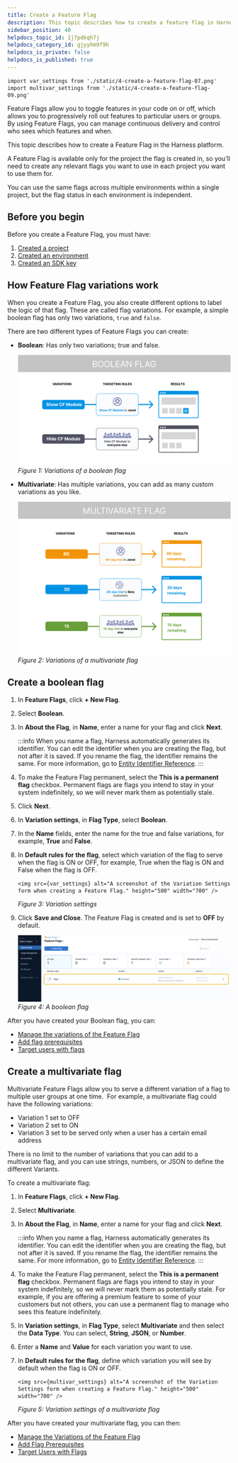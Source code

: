```yaml
---
title: Create a Feature Flag
description: This topic describes how to create a feature flag in Harness.
sidebar_position: 40
helpdocs_topic_id: 1j7pdkqh7j
helpdocs_category_id: gjyyhm9f9h
helpdocs_is_private: false
helpdocs_is_published: true
---
```

```mdx-code-block
import var_settings from './static/4-create-a-feature-flag-07.png'
import multivar_settings from './static/4-create-a-feature-flag-09.png'
```

Feature Flags allow you to toggle features in your code on or off, which allows you to progressively roll out features to particular users or groups. By using Feature Flags, you can manage continuous delivery and control who sees which features and when.

This topic describes how to create a Feature Flag in the Harness platform. 

A Feature Flag is available only for the project the flag is created in, so you’ll need to create any relevant flags you want to use in each project you want to use them for.  
  
You can use the same flags across multiple environments within a single project, but the flag status in each environment is independent.

## Before you begin

Before you create a Feature Flag, you must have:

1. [Created a project](create-a-project.md)
2. [Created an environment](create-an-environment.md)
3. [Created an SDK key](create-an-sdk-key.md)

## How Feature Flag variations work

When you create a Feature Flag, you also create different options to label the logic of that flag. These are called flag variations. For example, a simple boolean flag has only two variations, `true` and `false`. 

There are two different types of Feature Flags you can create:

* **Boolean**: Has only two variations; true and false.

    ![Diagram showing the on and off variation of a boolean feature flag.](./static/4-create-a-feature-flag-05.png)*Figure 1: Variations of a boolean flag*

* **Multivariate**: Has multiple variations, you can add as many custom variations as you like.

    ![Diagram showing three variations (a 30 variation, 60 variation, and 90 variation) of a multivariate Feature Flag.](./static/4-create-a-feature-flag-06.png)*Figure 2: Variations of a multivariate flag*

## Create a boolean flag

1. In **Feature Flags**, click **+ New Flag**.
2. Select **Boolean**.
3. In **About the Flag**, in **Name**, enter a name for your flag and click **Next**.

    :::info
     When you name a flag, Harness automatically generates its identifier. You can edit the identifier when you are creating the flag, but not after it is saved. If you rename the flag, the identifier remains the same. For more information, go to [Entity Identifier Reference](/docs/platform/References/entity-identifier-reference.md).
    :::
4. To make the Feature Flag permanent, select the **This is a permanent flag** checkbox. Permanent flags are flags you intend to stay in your system indefinitely, so we will never mark them as potentially stale.
5. Click **Next**.
6. In **Variation settings**, in **Flag Type**, select **Boolean**.
7. In the **Name** fields, enter the name for the true and false variations, for example, **True** and **False**.
8. In **Default rules for the flag**, select which variation of the flag to serve when the flag is ON or OFF, for example, True when the flag is ON and False when the flag is OFF.

    ```mdx-code-block
    <img src={var_settings} alt="A screenshot of the Variation Settings form when creating a Feature Flag." height="500" width="700" />
    ```

    *Figure 3: Variation settings*

9. Click **Save and Close**. The Feature Flag is created and is set to **OFF** by default.

    ![A screenshot of the Feature Flags page with the new flag added.](./static/4-create-a-feature-flag-08.png)*Figure 4: A boolean flag*

After you have created your Boolean flag, you can:

* [Manage the variations of the Feature Flag](../update-feature-flags/manage-variations.md)
* [Add flag prerequisites](../add-prerequisites-to-feature-flag.md)
* [Target users with flags](../ff-target-management/targeting-users-with-flags.md)

## Create a multivariate flag

Multivariate Feature Flags allow you to serve a different variation of a flag to multiple user groups at one time.  For example, a multivariate flag could have the following variations:

* Variation 1 set to OFF
* Variation 2 set to ON
* Variation 3 set to be served only when a user has a certain email address

There is no limit to the number of variations that you can add to a multivariate flag, and you can use strings, numbers, or JSON to define the different Variants. 

To create a multivariate flag:

1. In **Feature Flags**, click **+ New Flag**.
2. Select **Multivariate**.
3. In **About the Flag**, in **Name**, enter a name for your flag and click **Next**.

    :::info
     When you name a flag, Harness automatically generates its identifier. You can edit the identifier when you are creating the flag, but not after it is saved. If you rename the flag, the identifier remains the same. For more information, go to [Entity Identifier Reference](/docs/platform/References/entity-identifier-reference.md).
    :::

4. To make the Feature Flag permanent, select the **This is a permanent flag** checkbox. Permanent flags are flags you intend to stay in your system indefinitely, so we will never mark them as potentially stale. For example, if you are offering a premium feature to some of your customers but not others, you can use a permanent flag to manage who sees this feature indefinitely.
5. In **Variation settings**, in **Flag Type**, select **Multivariate** and then select the **Data Type**. You can select, **String**, **JSON**, or **Number**.
6. Enter a **Name** and **Value** for each variation you want to use.

7. In **Default rules for the flag**, define which variation you will see by default when the flag is ON or OFF.

    ```mdx-code-block
    <img src={multivar_settings} alt="A screenshot of the Variation Settings form when creating a Feature Flag." height="500" width="700" />
    ```

    *Figure 5: Variation settings of a multivariate flag*

After you have created your multivariate flag, you can then:

* [Manage the Variations of the Feature Flag](../update-feature-flags/manage-variations.md)
* [Add Flag Prerequisites](../add-prerequisites-to-feature-flag.md)
* [Target Users with Flags](../ff-target-management/targeting-users-with-flags.md)


